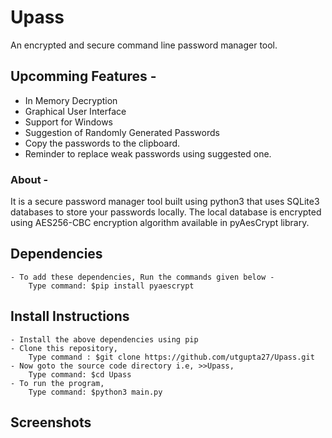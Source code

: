 # Upass
An encrypted and secure command line password manager tool.

## Upcomming Features -
- In Memory Decryption
- Graphical User Interface
- Support for Windows
- Suggestion of Randomly Generated Passwords
- Copy the passwords to the clipboard.
- Reminder to replace weak passwords using suggested one.

### About -
It is a secure password manager tool built using python3 that uses SQLite3
databases to store your passwords locally. The local database is encrypted 
using AES256-CBC encryption algorithm available in pyAesCrypt library.

## Dependencies
    - To add these dependencies, Run the commands given below -
        Type command: $pip install pyaescrypt

## Install Instructions 
    - Install the above dependencies using pip
    - Clone this repository,
        Type command : $git clone https://github.com/utgupta27/Upass.git
    - Now goto the source code directory i.e, >>Upass, 
        Type command: $cd Upass
    - To run the program, 
        Type command: $python3 main.py

## Screenshots
